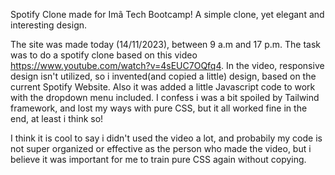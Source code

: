 Spotify Clone made for Imã Tech Bootcamp! A simple clone, yet elegant and interesting design. 

The site was made today (14/11/2023), between 9 a.m and 17 p.m. The task was to do a spotify clone based on this video https://www.youtube.com/watch?v=4sEUC7OQfq4. In the video, responsive design isn't utilized, so i invented(and copied a little) design, based on the current Spotify Website.
Also it was added a little Javascript code to work with the dropdown menu included. I confess i was a bit spoiled by Tailwind framework, and lost my ways with pure CSS, but it all worked fine in the end, at least i think so!

I think it is cool to say i didn't used the video a lot, and probabily my code is not super organized or effective as the person who made the video, but i believe it was important for me to train pure CSS again without copying.

